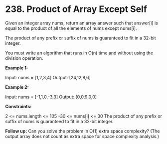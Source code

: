 # 238. Product of Array Except Self

Given an integer array nums, return an array answer such that answer[i] is equal to the product of all the elements of nums except nums[i].

The product of any prefix or suffix of nums is guaranteed to fit in a 32-bit integer.

You must write an algorithm that runs in O(n) time and without using the division operation.

**Example 1:**

Input: nums = [1,2,3,4]
Output: [24,12,8,6]

**Example 2:**

Input: nums = [-1,1,0,-3,3]
Output: [0,0,9,0,0]

**Constraints:**

2 <= nums.length <= 105
-30 <= nums[i] <= 30
The product of any prefix or suffix of nums is guaranteed to fit in a 32-bit integer.

**Follow up:** Can you solve the problem in O(1) extra space complexity? (The output array does not count as extra space for space complexity analysis.)